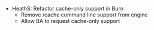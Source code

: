 * HeathS: Refactor cache-only support in Burn
  * Remove /cache command line support from engine
  * Allow BA to request cache-only support
